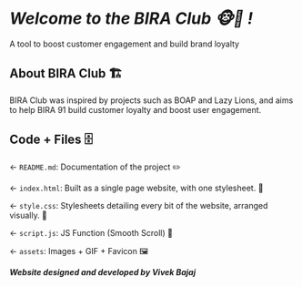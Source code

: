 # ___Welcome to the BIRA Club 🐵🐒 !___
A tool to boost customer engagement and build brand loyalty

## About BIRA Club 🏗️
BIRA Club was inspired by projects such as BOAP and Lazy Lions, and aims to help BIRA 91 build customer loyalty and boost user engagement.

## Code + Files 🗄

← `README.md`: Documentation of the project ✏️

← `index.html`: Built as a single page website, with one stylesheet. 📝

← `style.css`: Stylesheets detailing every bit of the website, arranged visually. 🌈

← `script.js`: JS Function (Smooth Scroll) 👾

← `assets`: Images + GIF + Favicon 🖼

___Website designed and developed by Vivek Bajaj___

